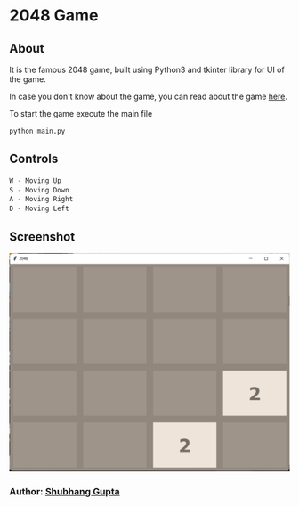 # 2048 Game

## About

It is the famous 2048 game, built using Python3 and tkinter library for UI of the game.

In case you don't know about the game, you can read about the game [here](https://2048-game.info/what-is-2048/).

To start the game execute the main file

```python
python main.py
```

## Controls

```python
W - Moving Up
S - Moving Down
A - Moving Right
D - Moving Left
```

## Screenshot

![2048_image](./game_image.png)

### Author: [Shubhang Gupta](https://github.com/jarvis-1805)
